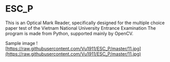 # ESC_P
This is an Optical Mark Reader, specifically designed for the multiple choice paper test of the Vietnam National University Entrance Examination
The program is made from Python, supported mainly by OpenCV.

Sample image
![https://raw.githubusercontent.com/Vu1911/ESC_P/master/11.jpg](https://raw.githubusercontent.com/Vu1911/ESC_P/master/11.jpg)
